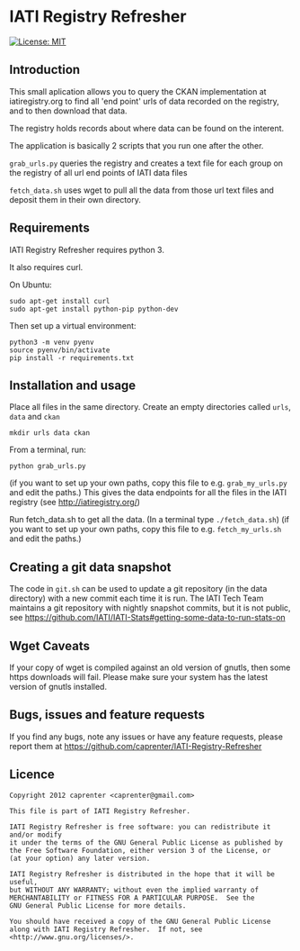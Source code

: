 IATI Registry Refresher
=======================

[![License: MIT](https://img.shields.io/badge/license-GPLv3-blue.svg)](https://github.com/IATI/IATI-Registry-Refresher#licence)

Introduction
------------

This small aplication allows you to query the CKAN implementation at iatiregistry.org
to find all 'end point' urls of data recorded on the registry, and to then download that data.

The registry holds records about where data can be found on the interent.

The application is basically 2 scripts that you run one after the other.

`grab_urls.py`
queries the registry and creates a text file for each group on the registry of all url end points of IATI data files

`fetch_data.sh`
uses wget to pull all the data from those url text files and deposit them in their own directory.


Requirements
------------
IATI Registry Refresher requires python 3.

It also requires curl.

On Ubuntu:

```
sudo apt-get install curl
sudo apt-get install python-pip python-dev
```

Then set up a virtual environment:

```
python3 -m venv pyenv
source pyenv/bin/activate
pip install -r requirements.txt
```

Installation and usage
----------------------

Place all files in the same directory.
Create an empty directories called `urls`, `data` and `ckan`
```
mkdir urls data ckan
```

From a terminal, run:
```
python grab_urls.py
```
(if you want to set up your own paths, copy this file to e.g. `grab_my_urls.py` and edit the paths.)
This gives the data endpoints for all the files in the IATI registry (see 
http://iatiregistry.org/)

Run fetch_data.sh to get all the data.
(In a terminal type `./fetch_data.sh`) 
(if you want to set up your own paths, copy this file to e.g. `fetch_my_urls.sh` and edit the paths.)



Creating a git data snapshot
----------------------------

The code in `git.sh` can be used to update a git repository (in the data directory) with a new commit each time it is run. The IATI Tech Team maintains a git repository with nightly snapshot commits, but it is not public, see https://github.com/IATI/IATI-Stats#getting-some-data-to-run-stats-on


Wget Caveats
------------

If your copy of wget is compiled against an old version of gnutls, then some https downloads will fail. Please make sure your system has the latest version of gnutls installed.


Bugs, issues and feature requests
--------------------------------

If you find any bugs, note any issues or have any feature requests, please
report them at https://github.com/caprenter/IATI-Registry-Refresher

Licence
-------

``` 
Copyright 2012 caprenter <caprenter@gmail.com>
     
This file is part of IATI Registry Refresher.
     
IATI Registry Refresher is free software: you can redistribute it and/or modify
it under the terms of the GNU General Public License as published by
the Free Software Foundation, either version 3 of the License, or
(at your option) any later version.
    
IATI Registry Refresher is distributed in the hope that it will be useful,
but WITHOUT ANY WARRANTY; without even the implied warranty of
MERCHANTABILITY or FITNESS FOR A PARTICULAR PURPOSE.  See the
GNU General Public License for more details.
    
You should have received a copy of the GNU General Public License
along with IATI Registry Refresher.  If not, see <http://www.gnu.org/licenses/>.
```
